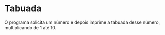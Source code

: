 # Tabuada
O programa solicita um número e depois imprime a tabuada desse número, multiplicando de 1 até 10.
